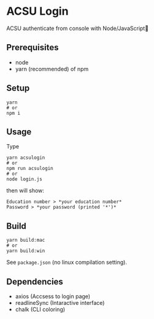 # ACSU Login

ACSU authenticate from console with Node/JavaScript:tada:

## Prerequisites

- node
- yarn (recommended) of npm

## Setup

```
yarn
# or
npm i
```

## Usage

Type

```
yarn acsulogin
# or
npm run acsulogin
# or
node login.js
```

then will show:

```
Education number > *your education number*
Password > *your password (printed '*')*
```

## Build

```
yarn build:mac
# or
yarn build:win
```

See `package.json` (no linux compilation setting).

## Dependencies

- axios (Accsess to login page)
- readlineSync (Intaractive interface)
- chalk (CLI coloring)

